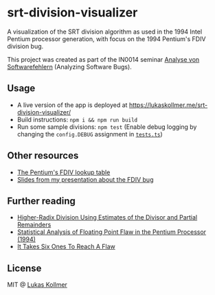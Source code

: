 # srt-division-visualizer

A visualization of the SRT division algorithm as used in the 1994 Intel Pentium processor generation, with focus on the 1994 Pentium's FDIV division bug.

This project was created as part of the IN0014 seminar [Analyse von Softwarefehlern](https://campus.tum.de/tumonline/wbLv.wbShowLVDetail?pStpSpNr=950402141) (Analyzing Software Bugs).

## Usage
- A live version of the app is deployed at https://lukaskollmer.me/srt-division-visualizer/
- Build instructions: `npm i && npm run build`
- Run some sample divisions: `npm test` (Enable debug logging by changing the `config.DEBUG` assignment in [`tests.ts`](/srt/tests.ts))

## Other resources
- [The Pentium's FDIV lookup table](https://docs.google.com/spreadsheets/d/1L6T_SfR-T6IQwE8KTKssrxZpG9ZIDXapkZ6eCQ_Jt3w/edit?usp=sharing)
- [Slides from my presentation about the FDIV bug](https://files.lukaskollmer.me/tum/intel-pentium-fdiv-division-bug.pdf)


## Further reading
- [Higher-Radix Division Using Estimates of the Divisor and Partial Remainders](https://files.lukaskollmer.me/tum/925-934.pdf)
- [Statistical Analysis of Floating Point Flaw in the Pentium Processor (1994)](https://files.lukaskollmer.me/tum/intel_whitepaper.pdf)
- [It Takes Six Ones To Reach A Flaw](https://lukaskollmer.s3.amazonaws.com/tum/ARITH12_Coe.pdf)

## License
MIT @ [Lukas Kollmer](https://lukaskollmer.me)
